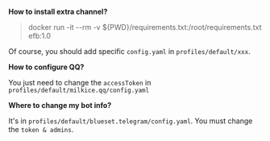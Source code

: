 **How to install extra channel?**

> docker run -it --rm -v ${PWD}/requirements.txt:/root/requirements.txt efb:1.0

Of course, you should add specific `config.yaml` in `profiles/default/xxx`.

**How to configure QQ?**

You just need to change the `accessToken` in `profiles/default/milkice.qq/config.yaml`

**Where to change my bot info?**

It's in `profiles/default/blueset.telegram/config.yaml`. You must change the `token & admins`.
